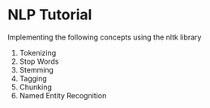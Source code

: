 # NLP Tutorial
 Implementing the following concepts using the nltk library
 1. Tokenizing
 2. Stop Words
 3. Stemming
 4. Tagging
 5. Chunking
 6. Named Entity Recognition

